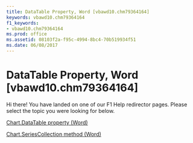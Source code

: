 ```yaml
---
title: DataTable Property, Word [vbawd10.chm79364164]
keywords: vbawd10.chm79364164
f1_keywords:
- vbawd10.chm79364164
ms.prod: office
ms.assetid: 08103f2a-f95c-4994-8bc4-70b519934f51
ms.date: 06/08/2017
---
```



# DataTable Property, Word [vbawd10.chm79364164]

Hi there! You have landed on one of our F1 Help redirector pages. Please select the topic you were looking for below.

[Chart.DataTable property (Word)](http://msdn.microsoft.com/library/1cae3588-5bc4-5ec4-c3f3-cc642d0755a6%28Office.15%29.aspx)

[Chart.SeriesCollection method (Word)](http://msdn.microsoft.com/library/b9688aef-839a-b45b-1596-d8f02225aa05%28Office.15%29.aspx)


